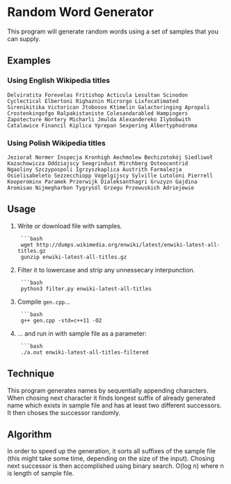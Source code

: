 Random Word Generator
=====================

This program will generate random words using a set of samples that you can supply.

## Examples

### Using English Wikipedia titles

    Delviratita Forevelas Fritishop Acticula Lesultan Scinodon
    Cyclectical Elbertoni Righaznin Microrgo Lixfocatimated
    Sirenikitika Victorican Jtobosox Ktimelin Galactoringing Apropali
    Crostenkingofgo Ralpakistaniste Colesandarabled Hampingers
    Zapotecture Nortery Micharli Jmulda Alexandereko Ilybobwith
    Catalawice Financil Kiplica Yprepan Sexpering Albertyphodroma
    
### Using Polish Wikipedia titles

    Jeziorał Normer Inspecja Kronhigh Aechmolew Bechizotokój Siedliwoł
    Kazachowicza Oddziajscy Seegrindust Mirchberg Osteocentrid
    Ngaoliny Szczypospoli Igrzyszkaplica Austrith Farmalezja
    Osielisabeleto Sezzecchiopp Vogelgijscy Sylville Lutoloni Pierrell
    Kooperominx Paramek Przerwijk Dialeksanthagri Gruzyzn Gajdina
    Aromisao Nijmegharbon Tygrysól Grzegu Przewuskich Adriejewie

Usage
-----

1. Write or download file with samples.

        ```bash
        wget http://dumps.wikimedia.org/enwiki/latest/enwiki-latest-all-titles.gz
        gunzip enwiki-latest-all-titles.gz
        
2. Filter it to lowercase and strip any unnessecary interpunction.

        ```bash
        python3 filter.py enwiki-latest-all-titles
        
3. Compile `gen.cpp`...

        ```bash
        g++ gen.cpp -std=c++11 -O2

4. ... and run in with sample file as a parameter:

        ```bash
        ./a.out enwiki-latest-all-titles-filtered

Technique
------

This program generates names by sequentially appending characters. When chosing next character it finds longest suffix of already generated name which exists in sample file and has at least two different successors. It then choses the successor randomly.

Algorithm
----

In order to speed up the generation, it sorts all suffixes of the sample file (this might take some time, depending on the size of the input). Chosing next successor is then accomplished using binary search. O(log n) where n is length of sample file.

